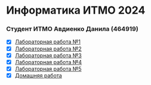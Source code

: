 # Информатика ИТМО 2024
### Студент ИТМО Авдиенко Данила (464919)

- [x] [Лабораторная работа №1](https://github.com/an3ks/IT-ITMO-2024/blob/main/report%20lab1.md)
- [x] [Лабораторная работа №2](https://github.com/an3ks/IT-ITMO-2024/blob/main/report-IT-lab2.md)
- [x] [Лабораторная работа №3](https://github.com/an3ks/IT-ITMO-2024/blob/main/Lab3%20Report%20%2B%20screenshots/report%20lab3.md)
- [x] [Лабораторная работа №4](https://github.com/an3ks/IT-ITMO-2024/blob/main/report4.md)
- [x] [Лабораторная работа №5](x)
- [x] [Домашняя работа](x)
